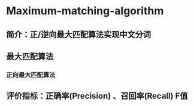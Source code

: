 # Maximum-matching-algorithm
## 简介：正/逆向最大匹配算法实现中文分词
## 最大匹配算法
### 正向最大匹配算法
## 评价指标：正确率(Precision) 、召回率(Recall) F值
